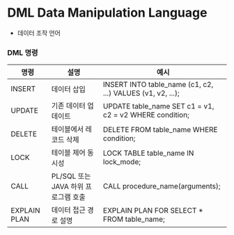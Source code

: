# DML Data Manipulation Language
+ 데이터 조작 언어

### DML 명령
| 명령 | 설명                        | 예시 |
| --- |---------------------------| --- |
| INSERT | 데이터 삽입                    | INSERT INTO table_name (c1, c2, ...) VALUES (v1, v2, ...); |
| UPDATE | 기존 데이터 업데이트               | UPDATE table_name SET c1 = v1, c2 = v2 WHERE condition; |
| DELETE | 테이블에서 레코드 삭제              | DELETE FROM table_name WHERE condition; |
| LOCK | 테이블 제어 동시성                | LOCK TABLE table_name IN lock_mode; |
| CALL | PL/SQL 또는 JAVA 하위 프로그램 호출 | CALL procedure_name(arguments); |
| EXPLAIN PLAN | 데이터 접근 경로 설명 | EXPLAIN PLAN FOR SELECT * FROM table_name; |